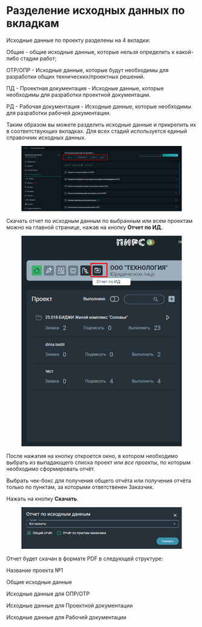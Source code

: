 # Разделение исходных данных по вкладкам

Исходные данные по проекту разделены на 4 вкладки:

Общие - общие исходные данные, которые нельзя определить к какой-либо стадии работ;

ОТР/ОПР - Исходные данные, которые будут необходимы для разработки общих технических/проектных решений.

ПД - Проектная документация - Исходные данные, которые необходимы для разработки проектной документации.

РД - Рабочая документация - Исходные данные, которые необходимы для разработки рабочей документации.

Таким образом вы можете разделить исходные данные и прикрепить их в соответствующих вкладках. Для всех стадий используется единый справочник исходных данных.

<figure><img src="../../gitbook/assets/image (318).png" alt=""><figcaption></figcaption></figure>

Скачать отчет по исходным данным по выбранным или всем проектам можно на главной странице, нажав на  кнопку **Отчет по ИД.**

<figure><img src="../../gitbook/assets/image (477).png" alt=""><figcaption></figcaption></figure>

После нажатия на кнопку откроется окно, в котором необходимо выбрать из выпадающего списка проект или _все проекты_, по которым необходимо сформировать отчёт.&#x20;

Выбрать чек-бокс для получения общего отчёта или получения отчёта только по пунктам, за которыми ответственен Заказчик.

Нажать на кнопку **Скачать**.

<figure><img src="../../gitbook/assets/image (478).png" alt=""><figcaption></figcaption></figure>

Отчет будет скачан в формате PDF в следующей структуре:

Название проекта №1

Общие исходные данные

Исходные данные для ОПР/ОТР

Исходные данные для Проектной документации

Исходные данные для Рабочей документации&#x20;
